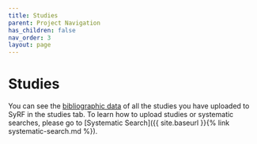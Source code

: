 ```yaml
---
title: Studies
parent: Project Navigation
has_children: false
nav_order: 3
layout: page
---
```


# Studies
You can see the [bibliographic data](../data-dictionary-bibliographic.html) of all the studies you have uploaded to SyRF in the studies tab. To learn how to upload studies or systematic searches, please go to [Systematic Search]({{ site.baseurl }}{% link systematic-search.md %}).
